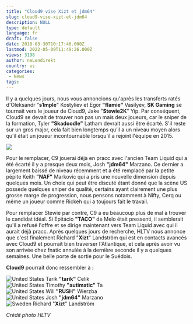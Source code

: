 ```yaml
---
title: "Cloud9 vise Xizt et jdm64"
slug: cloud9-vise-xizt-et-jdm64
description: NULL
type: default
language: fr
draft: false
date: 2018-03-30T10:17:46.000Z
lastmod: 2022-05-09T11:49:26.000Z
views: 3198
author: neLendirekt
country: us
categories:
 - News
tags:
---
```

Il y a quelques jours, nous vous annoncions qu'après les transferts ratés d'Oleksandr "**s1mple**" Kostyliev et Egor **"flamie"** Vasilyev, **SK Gaming** se tournait vers le joueur de Cloud9, Jake "**Stewie2K**" Yip. Par conséquent, Cloud9 se devait de trouver non pas un mais deux joueurs, car le sniper de la formation, Tyler **"Skadoodle"** Latham devrait aussi être écarté. S'il reste sur un gros major, cela fait bien longtemps qu'il a un niveau moyen alors qu'il était un joueur incontournable lorsqu'il a rejoint l'équipe en 2015.

![](https://flickshot-ue.s3.eu-west-2.amazonaws.com/flickshot/article/5abdfe7f7272f/images/Bf33rcHqx0hV9rFslOflNnTv51Uw00agljVYGSov.jpeg)

Pour le remplacer, C9 jouerai déjà en pracc avec l'ancien Team Liquid qui a été écarté il y a presque deux mois, Josh **"jdm64"** Marzano. Ce dernier a largement baissé de niveau récemment et a été remplacé par la petite pépite Keith **"NAF"** Markovic qui a pris une nouvelle dimension depuis quelques mois. Un choix qui peut être discuté étant donné que la scène US possède quelques sniper de qualité, certains ayant clairement une plus grosse marge de progression, nous pensons notamment à Nifty, Cerq ou même un joueur comme Rickeh qui a toujours fait le travail.

Pour remplacer Stewie par contre, C9 a eu beaucoup plus de mal à trouver le candidat idéal. Si Epitácio **"TACO"** de Melo était pressenti, il semblerait qu'il a refusé l'offre et se dirige maintenant vers Team Liquid avec qui il aurait déjà pracc. Après quelques jours de recherche, HLTV nous annonce que c'est finalement Richard "**Xizt**" Landström qui est en contacts avancés avec Cloud9 et pourrait bien traverser l'Atlantique, et cela après avoir vu son arrivée chez fnatic annulée à la dernière seconde il y a quelques semaines. Une belle porte de sortie pour le Suédois.

**Cloud9** pourrait donc ressembler à :

![United States](/images/countries/us.svg)⁠ ⁠Tarik **"tarik"** Celik  
![United States](/images/countries/us.svg)⁠ ⁠Timothy **"autimatic"** Ta  
![United States](/images/countries/us.svg)⁠ ⁠Will **"RUSH"** Wierzba  
![United States](/images/countries/us.svg)⁠ ⁠Josh **"jdm64"** Marzano  
![Sweden](/images/countries/se.svg)⁠ Richard "**Xizt**" Landström

_Crédit photo HLTV_
